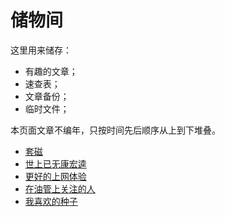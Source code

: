# 储物间

这里用来储存：

  - 有趣的文章；
  - 速查表；
  - 文章备份；
  - 临时文件；


本页面文章不编年，只按时间先后顺序从上到下堆叠。

- [套磁](./letter)
- [世上已无康宏逵](./kang)
- [更好的上网体验](./net)
- [在油管上关注的人](./youtube)
- [我喜欢的种子](./torrents)
